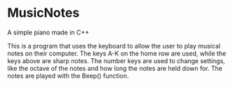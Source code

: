 # MusicNotes
A simple piano made in C++

This is a program that uses the keyboard to allow the user to play musical notes on their computer.
The keys A-K on the home row are used, while the keys above are sharp notes.
The number keys are used to change settings, like the octave of the notes and how long the notes are held down for.
The notes are played with the Beep() function.
